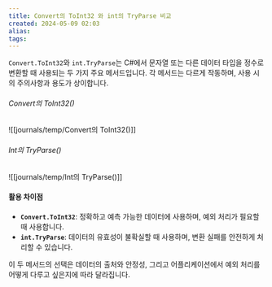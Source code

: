```yaml
---
title: Convert의 ToInt32 와 int의 TryParse 비교
created: 2024-05-09 02:03
alias:
tags:
---
```

`Convert.ToInt32`와 `int.TryParse`는 
C#에서 문자열 또는 다른 데이터 타입을 정수로 변환할 때 사용되는 두 가지 주요 메서드입니다. 
각 메서드는 다르게 작동하며, 사용 시의 주의사항과 용도가 상이합니다. 

###### Convert의 ToInt32()
![[journals/temp/Convert의 ToInt32()]]


###### Int의 TryParse()
![[journals/temp/Int의 TryParse()]]


#### 활용 차이점
- **`Convert.ToInt32`**: 정확하고 예측 가능한 데이터에 사용하며, 예외 처리가 필요할 때 사용합니다.
- **`int.TryParse`**: 데이터의 유효성이 불확실할 때 사용하며, 변환 실패를 안전하게 처리할 수 있습니다.

이 두 메서드의 선택은 데이터의 출처와 안정성, 그리고 어플리케이션에서 예외 처리를 어떻게 다루고 싶은지에 따라 달라집니다.


